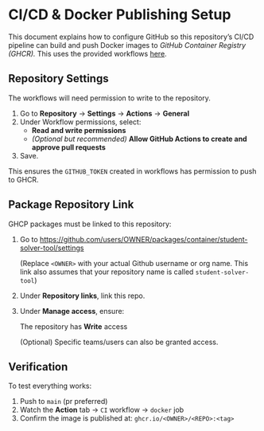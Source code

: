 # CI/CD & Docker Publishing Setup

This document explains how to configure GitHub so this repository’s CI/CD pipeline can build and push Docker images to _GitHub Container Registry (GHCR)._
This uses the provided workflows [here](../.github/workflows/).

## Repository Settings

The workflows will need permission to write to the repository.

1. Go to **Repository** → **Settings** → **Actions** → **General**
2. Under Workflow permissions, select:
   - **Read and write permissions**
   - _(Optional but recommended)_ **Allow GitHub Actions to create and approve pull requests**
3. Save.

This ensures the `GITHUB_TOKEN` created in workflows has permission to push to GHCR.

## Package Repository Link

GHCP packages must be linked to this repository:

1. Go to https://github.com/users/OWNER/packages/container/student-solver-tool/settings

   (Replace `<OWNER>` with your actual Github username or org name. This link also assumes that your repository name is called `student-solver-tool`)

2. Under **Repository links**, link this repo.

3. Under **Manage access**, ensure:

   The repository has **Write** access

   (Optional) Specific teams/users can also be granted access.

## Verification

To test everything works:

1. Push to `main` (pr preferred)
2. Watch the **Action** tab → `CI` workflow → `docker` job
3. Confirm the image is published at: `ghcr.io/<OWNER>/<REPO>:<tag>`
